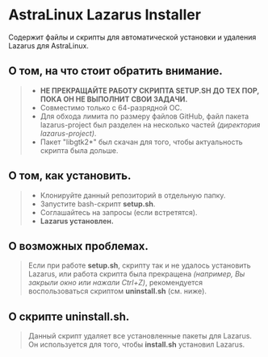 # AstraLinux Lazarus Installer
Содержит файлы и скрипты для автоматической установки и удаления Lazarus для AstraLinux.
## О том, на что стоит обратить внимание.
> * **НЕ ПРЕКРАЩАЙТЕ РАБОТУ СКРИПТА SETUP.SH ДО ТЕХ ПОР, ПОКА ОН НЕ ВЫПОЛНИТ СВОИ ЗАДАЧИ.** 
> * Совместимо только с 64-разрядной ОС.
> * Для обхода лимита по размеру файлов GitHub, файл пакета lazarus-project был разделен на несколько частей *(директория lazarus-project)*.
> * Пакет "libgtk2*" был скачан для того, чтобы актуальность скрипта была дольше.
## О том, как установить.
> * Клонируйте данный репозиторий в отдельную папку.
> * Запустите bash-скрипт **setup.sh**.
> * Соглашайтесь на запросы (если встретятся). 
> * **Lazarus установлен.**

## О возможных проблемах.
> Если при работе **setup.sh**, скрипту так и не удалось установить Lazarus, или работа скрипта была прекращена *(например, Вы закрыли окно или нажали Ctrl+Z)*, рекомендуется воспользоваться скриптом **uninstall.sh** (см. ниже).

## О скрипте uninstall.sh.
> Данный скрипт удаляет все установленные пакеты для Lazarus. Он используется для того, чтобы **install.sh** установил Lazarus.
